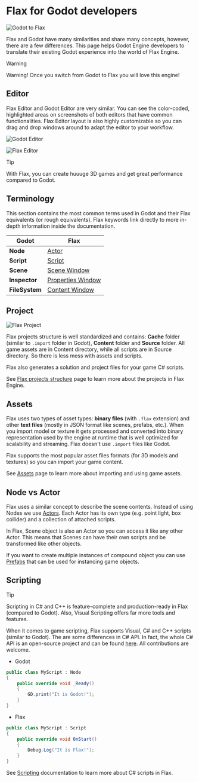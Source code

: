 # Flax for Godot developers

![Godot to Flax](media/title.jpg)

Flax and Godot have many similarities and share many concepts, however, there are a few differences. This page helps Godot Engine developers to translate their existing Godot experience into the world of Flax Engine.

> [!Warning]
> Warning! Once you switch from Godot to Flax you will love this engine!

## Editor

Flax Editor and Godot Editor are very similar. You can see the color-coded, highlighted areas on screenshots of both editors that have common functionalities. Flax Editor layout is also highly customizable so you can drag and drop windows around to adapt the editor to your workflow.

![Godot Editor](media/godot-layout.png)

![Flax Editor](../media/flax-layout.png)

> [!Tip]
> With Flax, you can create huuuge 3D games and get great performance compared to Godot.

## Terminology

This section contains the most common terms used in Godot and their Flax equivalents (or rough equivalents). Flax keywords link directly to more in-depth information inside the documentation.

| Godot | Flax |
|--------|--------|
| **Node** | [Actor](../scenes/actors.md) |
| **Script** | [Script](../../scripting/index.md) |
| **Scene** | [Scene Window](../../editor/windows/scene-window.md) |
| **Inspector** | [Properties Window](../../editor/windows/properties-window.md) |
| **FileSystem** | [Content Window](../../editor/windows/content-window.md) |

## Project

![Flax Project](../media/project-structure.png)

Flax projects structure is well standardized and contains: **Cache** folder (similar to `.import` folder in Godot), **Content** folder and **Source** folder. All game assets are in Content directory, while all scripts are in Source directory. So there is less mess with assets and scripts.

Flax also generates a solution and project files for your game C# scripts.

See [Flax projects structure](../project-structure.md) page to learn more about the projects in Flax Engine.

## Assets

Flax uses two types of asset types: **binary files** (with `.flax` extension) and other **text files** (mostly in JSON format like scenes, prefabs, etc.). When you import model or texture it gets processed and converted into binary representation used by the engine at runtime that is well optimized for scalability and streaming. Flax doesn't use `.import` files like Godot.

Flax supports the most popular asset files formats (for 3D models and textures) so you can import your game content.

See [Assets](../assets/index.md) page to learn more about importing and using game assets.

## Node vs Actor

Flax uses a similar concept to describe the scene contents. Instead of using Nodes we use [Actors](../scenes/actors.md). Each Actor has its own type (e.g. point light, box collider) and a collection of attached scripts.

In Flax, Scene object is also an Actor so you can access it like any other Actor. This means that Scenes can have their own scripts and be transformed like other objects.

If you want to create multiple instances of compound object you can use [Prefabs](../prefabs/index.md) that can be used for instancing game objects.

## Scripting

> [!Tip]
> Scripting in C# and C\+\+ is feature-complete and production-ready in Flax (compared to Godot). Also, Visual Scripting offers far more tools and features.

When it comes to game scripting, Flax supports Visual, C# and C\+\+ scripts (similar to Godot). The are some differences in C# API. In fact, the whole C# API is an open-source project and can be found [here](https://github.com/FlaxEngine/FlaxEngine). All contributions are welcome.

* Godot
```cs
public class MyScript : Node
{
    public override void _Ready()
    {
        GD.print("It is Godot!");
    }
}
```

* Flax
```cs
public class MyScript : Script
{
	public override void OnStart()
	{
		Debug.Log("It is Flax!");
	}
}
```

See [Scripting](../../scripting/index.md) documentation to learn more about C# scripts in Flax.
